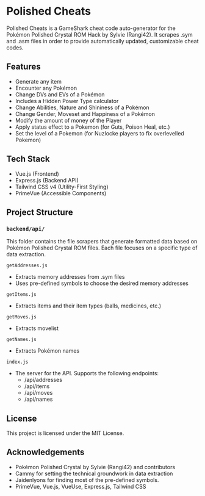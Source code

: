 # Polished Cheats

Polished Cheats is a GameShark cheat code auto-generator for the Pokémon Polished Crystal ROM Hack by Sylvie (Rangi42). It scrapes .sym and .asm files in order to provide automatically updated, customizable cheat codes.

## Features

- Generate any item
- Encounter any Pokémon
- Change DVs and EVs of a Pokémon
- Includes a Hidden Power Type calculator
- Change Abilities, Nature and Shininess of a Pokémon
- Change Gender, Moveset and Happiness of a Pokémon
- Modify the amount of money of the Player
- Apply status effect to a Pokemon (for Guts, Poison Heal, etc.)
- Set the level of a Pokemon (for Nuzlocke players to fix overlevelled Pokemon)

## Tech Stack

- Vue.js (Frontend)
- Express.js (Backend API)
- Tailwind CSS v4 (Utility-First Styling)
- PrimeVue (Accessible Components)

## Project Structure

### `backend/api/`

This folder contains the file scrapers that generate formatted data based on Pokémon Polished Crystal ROM files. Each file focuses on a specific type of data extraction.

`getAddresses.js`
- Extracts memory addresses from .sym files
- Uses pre-defined symbols to choose the desired memory addresses

`getItems.js`
- Extracts items and their item types (balls, medicines, etc.)

`getMoves.js`
- Extracts movelist

`getNames.js`
- Extracts Pokémon names

`index.js`
- The server for the API. Supports the following endpoints:
    - /api/addresses
    - /api/items
    - /api/moves
    - /api/names

## License

This project is licensed under the MIT License.

## Acknowledgements

- Pokémon Polished Crystal by Sylvie (Rangi42) and contributors
- Cammy for setting the technical groundwork in data extraction
- Jaidenlyons for finding most of the pre-defined symbols.
- PrimeVue, Vue.js, VueUse, Express.js, Tailwind CSS
